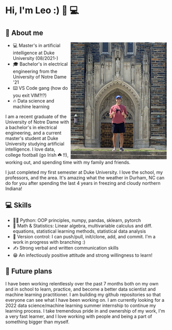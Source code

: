 # Hi, I'm Leo :) 🚀 💻


## :book: About me
<p align="center"><img align="right" width="300px" src="assets/chapel_selfie.png"></p>

- :computer: Master's in artificial intelligence at Duke University (08/2021-)
- :mortar_board: Bachelor's in electrical engineering from the University of Notre Dame '21
- :keyboard: VS Code gang (how do you exit VIM?!?)
- :fire: Data science and machine learning

I am a recent graduate of the University of Notre Dame with a bachelor's in electrical engineering, and a current master's student at Duke University studying artificial intelligence. I love data, college football (go Irish ☘️ !!), working out, and spending time with my family and friends. 

I just completed my first semester at Duke University. I love the school, my professors, and the area. It's amazing what the weather in Durham, NC can do for you after spending the last 4 years in freezing and cloudy northern Indiana!


## 💻 Skills
- 👨‍💻 Python: OOP principles, numpy, pandas, sklearn, pytorch
- 🧮 Math & Statistics: Linear algebra, multivariable calculus and diff. equations, statistical learning methods, statistical data analysis 
- 💾 Version control: I can push/pull, init/clone, add, and commit. I'm a work in progress with branching :)
- ✍️ Strong verbal and written communication skills
- 😁 An infectiously positive attitude and strong willingness to learn!

## 🚀 Future plans

I have been working relentlessly over the past 7 months both on my own and in school to learn, practice, and become a better data scientist and machine learning practitioner. I am building my github repositories so that everyone can see what I have been working on. I am currently looking for a 2022 data science/machine learning summer internship to continue my learning process. I take tremendous pride in and ownership of my work, I'm a very fast learner, and I love working with people and being a part of something bigger than myself. 



<!--
**leocorelli/leocorelli** is a ✨ _special_ ✨ repository because its `README.md` (this file) appears on your GitHub profile.

Here are some ideas to get you started:

- 🔭 I’m currently working on ...
- 🌱 I’m currently learning ...
- 👯 I’m looking to collaborate on ...
- 🤔 I’m looking for help with ...
- 💬 Ask me about ...
- 📫 How to reach me: ...
- 😄 Pronouns: ...
- ⚡ Fun fact: ...
-->
